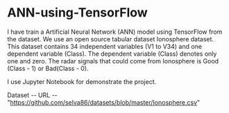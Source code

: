 # ANN-using-TensorFlow
I have train a Artificial Neural Network (ANN) model using TensorFlow from the dataset. 
We use an open source tabular dataset Ionosphere dataset.
This dataset contains 34 independent variables (V1 to V34) and one dependent variable (Class).
The dependent variable (Class) denotes only one and zero.
The radar signals that could come from Ionosphere is Good (Class - 1) or Bad(Class - 0).

I use Jupyter Notebook for demonstrate the project.

Dataset -- URL -- "https://github.com/selva86/datasets/blob/master/Ionosphere.csv"
